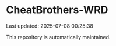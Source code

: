 # CheatBrothers-WRD

Last updated: 2025-07-08 00:25:38

This repository is automatically maintained.
